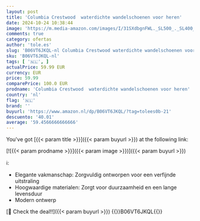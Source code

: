 ```yaml
---
layout: post
title: 'Columbia Crestwood  waterdichte wandelschoenen voor heren'
date: 2024-10-24 10:38:44
image: 'https://m.media-amazon.com/images/I/31SXdbgnFWL._SL500_._SL400_.jpg'
comments: true
category: ofertas
author: 'tole.es'
slug: 'B06VT6JKQL-nl Columbia Crestwood waterdichte wandelschoenen voor heren'
sku: 'B06VT6JKQL-nl'
tags: [ '🇳🇱', ]
actualPrice: 59.99 EUR
currency: EUR
price: 59.99
comparePrice: 100.0 EUR
prodname: 'Columbia Crestwood  waterdichte wandelschoenen voor heren'
country: 'nl'
flag: '🇳🇱'
brand: ''
buyurl: 'https://www.amazon.nl/dp/B06VT6JKQL/?tag=tolees0b-21'
descuento: '40.01'
average: '59.4566666666666'
---
```


You've got [{{< param title >}}]({{< param buyurl >}}) at the following link:

[![{{< param prodname >}}]({{< param image >}})]({{< param buyurl >}})

ℹ️:

- Elegante vakmanschap: Zorgvuldig ontworpen voor een verfijnde uitstraling
- Hoogwaardige materialen: Zorgt voor duurzaamheid en een lange levensduur
- Modern ontwerp

[🛒 Check the deal!!]({{< param buyurl >}})
{{<world>}}B06VT6JKQL{{</world>}}
